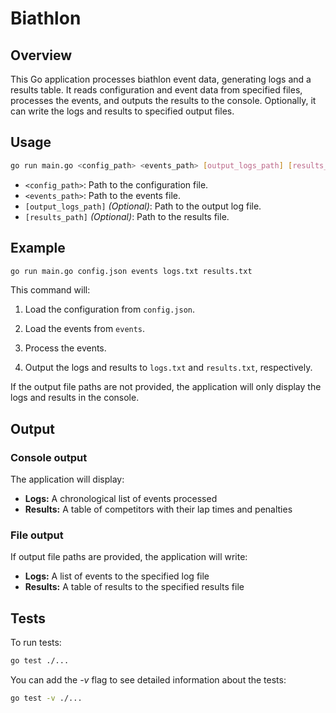 # Biathlon

## Overview

This Go application processes biathlon event data, generating logs and a results table. It reads configuration and event data from specified files, processes the events, and outputs the results to the console. Optionally, it can write the logs and results to specified output files.

## Usage

```bash
go run main.go <config_path> <events_path> [output_logs_path] [results_path]

```

- `<config_path>`: Path to the configuration file.
- `<events_path>`: Path to the events file.
- `[output_logs_path]` _(Optional)_: Path to the output log file.
- `[results_path]` _(Optional)_: Path to the results file.

## Example

```bash
go run main.go config.json events logs.txt results.txt

```

This command will:

1. Load the configuration from `config.json`.

2. Load the events from `events`.

3. Process the events.

4. Output the logs and results to `logs.txt` and `results.txt`, respectively.

If the output file paths are not provided, the application will only display the logs and results in the console.

## Output

### Console output

The application will display:

- **Logs:** A chronological list of events processed
- **Results:** A table of competitors with their lap times and penalties

### File output

If output file paths are provided, the application will write:

- **Logs:** A list of events to the specified log file
- **Results:** A table of results to the specified results file

## Tests

To run tests:

```bash
go test ./...
```

You can add the _-v_ flag to see detailed information about the tests:

```bash
go test -v ./...
```
